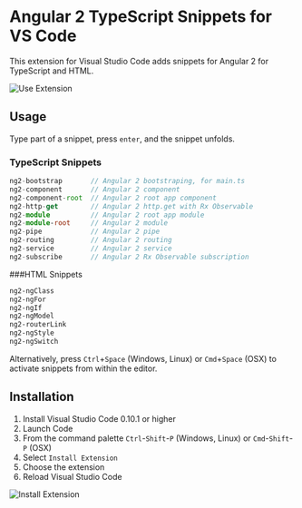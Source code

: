 # Angular 2 TypeScript Snippets for VS Code

This extension for Visual Studio Code adds snippets for Angular 2 for TypeScript and HTML.

![Use Extension](images/use-extension.gif)

## Usage
Type part of a snippet, press `enter`, and the snippet unfolds.

### TypeScript Snippets
```typescript
ng2-bootstrap       // Angular 2 bootstraping, for main.ts
ng2-component       // Angular 2 component
ng2-component-root  // Angular 2 root app component
ng2-http-get        // Angular 2 http.get with Rx Observable
ng2-module          // Angular 2 root app module
ng2-module-root     // Angular 2 module
ng2-pipe            // Angular 2 pipe
ng2-routing         // Angular 2 routing
ng2-service         // Angular 2 service
ng2-subscribe       // Angular 2 Rx Observable subscription
```

###HTML Snippets
```html
ng2-ngClass
ng2-ngFor
ng2-ngIf
ng2-ngModel
ng2-routerLink
ng2-ngStyle
ng2-ngSwitch
```

Alternatively, press `Ctrl`+`Space` (Windows, Linux) or `Cmd`+`Space` (OSX) to activate snippets from within the editor.

## Installation

1. Install Visual Studio Code 0.10.1 or higher
2. Launch Code
3. From the command palette `Ctrl`-`Shift`-`P` (Windows, Linux) or `Cmd`-`Shift`-`P` (OSX)
4. Select `Install Extension`
5. Choose the extension
6. Reload Visual Studio Code

![Install Extension](images/install-extension.gif)
